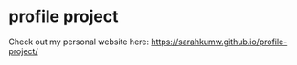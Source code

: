 # profile project
 
 Check out my personal website here: https://sarahkumw.github.io/profile-project/
